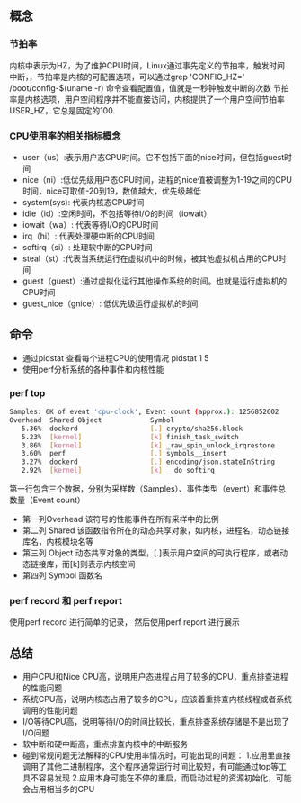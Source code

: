 ## 概念

### 节拍率
内核中表示为HZ，为了维护CPU时间，Linux通过事先定义的节拍率，触发时间中断，，节拍率是内核的可配置选项，可以通过grep 'CONFIG_HZ=' /boot/config-$(uname -r) 命令查看配置值，值就是一秒钟触发中断的次数
节拍率是内核选项，用户空间程序并不能直接访问，内核提供了一个用户空间节拍率USER_HZ，它总是固定的100.

### CPU使用率的相关指标概念
+ user（us）:表示用户态CPU时间。它不包括下面的nice时间，但包括guest时间
+ nice（ni）:低优先级用户态CPU时间，进程的nice值被调整为1-19之间的CPU时间，nice可取值-20到19，数值越大，优先级越低
+ system(sys): 代表内核态CPU时间
+ idle（id）:空闲时间，不包括等待I/O的时间（iowait）
+ iowait（wa）: 代表等待I/O的CPU时间
+ irq（hi）: 代表处理硬中断的CPU时间
+ softirq（si）: 处理软中断的CPU时间
+ steal（st）:代表当系统运行在虚拟机中的时候，被其他虚拟机占用的CPU时间
+ guest（guest）:通过虚拟化运行其他操作系统的时间。也就是运行虚拟机的CPU时间
+ guest_nice（gnice）: 低优先级运行虚拟机的时间

## 命令

+ 通过pidstat 查看每个进程CPU的使用情况 pidstat 1 5
+ 使用perf分析系统的各种事件和内核性能

### perf top

```sh
Samples: 6K of event 'cpu-clock', Event count (approx.): 1256852602
Overhead  Shared Object            Symbol
   5.36%  dockerd                  [.] crypto/sha256.block
   5.23%  [kernel]                 [k] finish_task_switch
   3.86%  [kernel]                 [k] _raw_spin_unlock_irqrestore
   3.60%  perf                     [.] symbols__insert
   3.27%  dockerd                  [.] encoding/json.stateInString
   2.92%  [kernel]                 [k] __do_softirq
```

第一行包含三个数据，分别为采样数（Samples）、事件类型（event）和事件总数量（Event count）
+ 第一列Overhead 该符号的性能事件在所有采样中的比例
+ 第二列 Shared 该函数指令所在的动态共享对象，如内核，进程名，动态链接库名，内核模块名等
+ 第三列 Object 动态共享对象的类型，[.]表示用户空间的可执行程序，或者动态链接库，而[k]则表示内核空间
+ 第四列 Symbol 函数名

### perf record 和 perf report

使用perf record 进行简单的记录， 然后使用perf report 进行展示


## 总结

+ 用户CPU和Nice CPU高，说明用户态进程占用了较多的CPU，重点排查进程的性能问题
+ 系统CPU高，说明内核态占用了较多的CPU，应该着重排查内核线程或者系统调用的性能问题
+ I/O等待CPU高，说明等待I/O的时间比较长，重点排查系统存储是不是出现了I/O问题
+ 软中断和硬中断高，重点排查内核中的中断服务
+ 碰到常规问题无法解释的CPU使用率情况时，可能出现的问题：
	1.应用里直接调用了其他二进制程序，这个程序通常运行时间比较短，有可能通过top等工具不容易发现
	2.应用本身可能在不停的重启，而启动过程的资源初始化，可能会占用相当多的CPU
